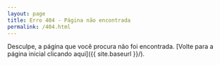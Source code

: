 ```yaml
---
layout: page
title: Erro 404 - Página não encontrada
permalink: /404.html
---
```


Desculpe, a página que você procura não foi encontrada. [Volte para a página inicial clicando aqui]({{ site.baseurl }}/).
